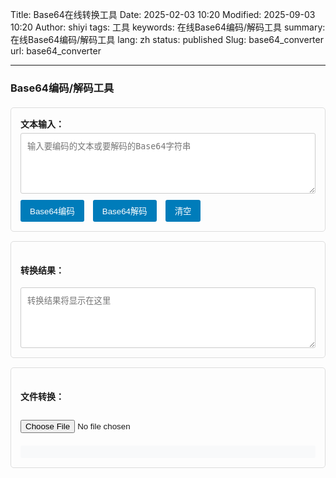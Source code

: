 Title: Base64在线转换工具
Date: 2025-02-03 10:20
Modified: 2025-09-03 10:20
Author: shiyi
tags: 工具
keywords: 在线Base64编码/解码工具
summary: 在线Base64编码/解码工具
lang: zh
status: published
Slug: base64_converter
url: base64_converter

---
<div>
    <h3>Base64编码/解码工具</h3>
        <div class="base64-tool">
            <div class="input-group">
                <label for="text-input">文本输入：</label>
                <textarea id="text-input" placeholder="输入要编码的文本或要解码的Base64字符串" rows="5"></textarea>
                <div class="button-group">
                    <button onclick="encodeBase64()">Base64编码</button>
                    <button onclick="decodeBase64()">Base64解码</button>
                    <button onclick="clearText()">清空</button>
                </div>
            </div>
            <div class="result-group">
                <h4>转换结果：</h4>
                <textarea id="result" placeholder="转换结果将显示在这里" rows="5" readonly></textarea>
            </div>
            <div class="file-group">
                <h4>文件转换：</h4>
                <input type="file" id="file-input" onchange="handleFileSelect()">
                <div id="file-result"></div>
            </div>
        </div>
        <style>
            .base64-tool {
                max-width: 600px;
                margin: 20px 0;
            }
            .input-group, .result-group, .file-group {
                margin: 15px 0;
                padding: 15px;
                border: 1px solid #ddd;
                border-radius: 5px;
            }
            .input-group label {
                display: block;
                margin-bottom: 5px;
                font-weight: bold;
            }
            textarea {
                width: 100%;
                padding: 10px;
                border: 1px solid #ccc;
                border-radius: 3px;
                font-family: monospace;
                resize: vertical;
            }
            .button-group {
                margin-top: 10px;
            }
            .button-group button {
                background-color: #007cba;
                color: white;
                padding: 8px 15px;
                border: none;
                border-radius: 3px;
                cursor: pointer;
                margin-right: 10px;
            }
            .button-group button:hover {
                background-color: #005a87;
            }
            .file-group input {
                margin: 10px 0;
            }
            #file-result {
                margin-top: 10px;
                padding: 10px;
                background-color: #f8f9fa;
                border-radius: 3px;
            }
        </style>
        <script>
            function encodeBase64() {
                const textInput = document.getElementById('text-input').value;
                const resultTextarea = document.getElementById('result');
                if (!textInput.trim()) {
                    resultTextarea.value = '请输入要编码的文本';
                    return;
                }
                try {
                    const encoded = btoa(unescape(encodeURIComponent(textInput)));
                    resultTextarea.value = encoded;
                } catch (e) {
                    resultTextarea.value = '编码失败：' + e.message;
                }
            }
            function decodeBase64() {
                const textInput = document.getElementById('text-input').value.trim();
                const resultTextarea = document.getElementById('result');
                if (!textInput) {
                    resultTextarea.value = '请输入要解码的Base64字符串';
                    return;
                }
                try {
                    // 移除可能的data URL前缀
                    let base64String = textInput;
                    if (base64String.includes(',')) {
                        base64String = base64String.split(',')[1];
                    }
                    const decoded = decodeURIComponent(escape(atob(base64String)));
                    resultTextarea.value = decoded;
                } catch (e) {
                    resultTextarea.value = '解码失败：请检查输入的Base64格式是否正确';
                }
            }
            function clearText() {
                document.getElementById('text-input').value = '';
                document.getElementById('result').value = '';
                document.getElementById('file-result').innerHTML = '';
            }
            function handleFileSelect() {
                const fileInput = document.getElementById('file-input');
                const fileResult = document.getElementById('file-result');
                const file = fileInput.files[0];
                if (!file) {
                    return;
                }
                const reader = new FileReader();
                reader.onload = function(e) {
                    const base64 = e.target.result;
                    fileResult.innerHTML = `
                        <p><strong>文件名：</strong>${file.name}</p>
                        <p><strong>文件大小：</strong>${(file.size / 1024).toFixed(2)} KB</p>
                        <p><strong>Base64编码：</strong></p>
                        <textarea style="width:100%; height:100px; font-size:12px;" readonly>${base64}</textarea>
                        <button onclick="copyToClipboard('${base64.replace(/'/g, "\\'")}')">复制Base64</button>
                        <button onclick="downloadBase64File('${base64.replace(/'/g, "\\'")}', '${file.name}')">下载文件</button>
                    `;
                };
                reader.onerror = function() {
                    fileResult.innerHTML = '<span style="color:red;">文件读取失败</span>';
                };
                reader.readAsDataURL(file);
            }
            function copyToClipboard(text) {
                const textarea = document.createElement('textarea');
                textarea.value = text;
                document.body.appendChild(textarea);
                textarea.select();
                document.execCommand('copy');
                document.body.removeChild(textarea);
                alert('已复制到剪贴板');
            }
            function downloadBase64File(base64Data, filename) {
                const link = document.createElement('a');
                link.href = base64Data;
                link.download = filename;
                link.click();
            }
        </script>
    </div>
